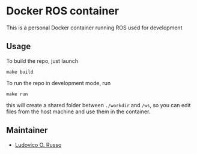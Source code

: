 # Docker ROS container

This is a personal Docker container running ROS used for development

## Usage

To build the repo, just launch

```
make build
```

To run the repo in development mode, run

```
make run
```

this will create a shared folder between `./workdir` and `/ws`, so you can
edit files from the host machine and use them in the container.


## Maintainer

 - [Ludovico O. Russo](http://github.com/ludusrusso)
